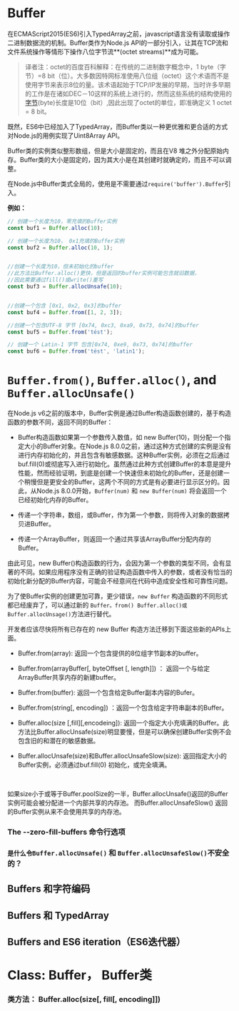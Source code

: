 # Buffer

在ECMAScript2015(ES6)引入TypedArray之前，javascript语言没有读取或操作二进制数据流的机制。Buffer类作为Node.js API的一部分引入，让其在TCP流和文件系统操作等情形下操作八位字节流**(octet streams)**成为可能。

> 译者注：octet的百度百科解释：在传统的二进制数字概念中，1 byte（字节）=8 bit（位）。大多数因特网标准使用八位组（octet）这个术语而不是使用字节来表示8位的量。该术语起始于TCP/IP发展的早期，当时许多早期的工作是在诸如DEC－10这样的系统上进行的，然而这些系统的结构使用的[字节](https://baike.baidu.com/item/%E5%AD%97%E8%8A%82)(byte)长度是10位（bit）,因此出现了octet的单位，即准确定义 1 octet = 8 bit。



既然，ES6中已经加入了TypedArray，而Buffer类以一种更优雅和更合适的方式对Node.js的用例实现了Uint8Array API。



Buffer类的实例类似整形数组，但是大小是固定的，而且在V8 堆之外分配原始内存。Buffer类的大小是固定的，因为其大小是在其创建时就确定的，而且不可以调整。

在Node.js中Buffer类式全局的，使用是不需要通过`require('buffer').Buffer`引入。

**例如：**

```javascript
// 创建一个长度为10，零充填的Buffer实例
const buf1 = Buffer.alloc(10);

// 创建一个长度为10， 0x1充填的Buffer实例
const buf2 = Buffer.alloc(10, 1);


//创建一个长度为10，但未初始化的buffer
//此方法比Buffer.alloc()更快，但是返回的buffer实例可能包含就旧数据，
//因此需要通过fill()或write()重写
const buf3 = Buffer.allocUnsafe(10);


//创建一个包含 [0x1, 0x2, 0x3]的buffer
const buf4 = Buffer.from([1, 2, 3]);

//创建一个包含UTF-8 字节 [0x74, 0xc3, 0xa9, 0x73, 0x74]的buffer
const buf5 = Buffer.from('tést');

// 创建一个 Latin-1 字节 包含[0x74, 0xe9, 0x73, 0x74]的buffer
const buf6 = Buffer.from('tést', 'latin1');
```





# `Buffer.from()`, `Buffer.alloc()`, and `Buffer.allocUnsafe()`



在Node.js v6之前的版本中，Buffer实例是通过Buffer构造函数创建的，基于构造函数的参数不同，返回不同的Buffer：



- Buffer构造函数如果第一个参数传入数值，如 new Buffer(10)，则分配一个指定大小的Buffer对象。在Node.js 8.0.0之前，通过这种方式创建的实例是没有进行内存初始化的，并且包含有敏感数据。这种Buffer实例，必须在之后通过buf.fill(0)或彻底写入进行初始化。虽然通过此种方式创建Buffer的本意是提升性能，然而经验证明，到底是创建一个快速但未初始化的Buffer，还是创建一个稍慢但是更安全的Buffer，这两个不同的方式是有必要进行显示区分的。因此，从Node.js 8.0.0开始，`Buffer(num)` 和 `new Buffer(num)`  将会返回一个已经初始化内存的Buffer。


- 传递一个字符串，数组，或Buffer，作为第一个参数，则将传入对象的数据拷贝进Buffer。
- 传递一个ArrayBuffer，则返回一个通过共享该ArrayBuffer分配内存的Buffer。



由此可见，new Buffer()构造函数的行为，会因为第一个参数的类型不同，会有显著的不同。如果应用程序没有正确的验证构造函数中传入的参数，或者没有恰当的初始化新分配的Buffer内容，可能会不经意间在代码中造成安全性和可靠性问题。



为了使Buffer实例的创建更加可靠，更少错误，`new Buffer` 构造函数的不同形式都已经废弃了，可以通过新的 `Buffer。from() Buffer.alloc()或 Buffer.allocUnsage()`方法进行替代。



开发者应该尽快将所有已存在的 new Buffer 构造方法迁移到下面这些新的APIs上面。

- Buffer.from(array):   返回一个包含提供的8位组字节副本的buffer。
- Buffer.from(arrayBuffer[, byteOffset [, length\]]) ： 返回一个与给定ArrayBuffer共享内存的新建buffer。
- Buffer.from(buffer):  返回一个包含给定Buffer副本内容的Bufer。


- Buffer.from(string[, encoding\]) ：返回一个包含给定字符串副本的Buffer。

- Buffer.alloc(size [,fill][,encodeing\]):  返回一个指定大小充填满的Buffer。此方法比Buffer.allocUnsafe(size)明显要慢，但是可以确保创建Buffer实例不会包含旧的和潜在的敏感数据。

- Buffer.allocUnsafe(size)和Buffer.allocUnsafeSlow(size): 返回指定大小的Buffer实例，必须通过buf.fill(0) 初始化，或完全填满。

  ​

如果size小于或等于Buffer.poolSize的一半，Buffer.allocUnsafe()返回的Buffer实例可能会被分配进一个内部共享的内存池。 而Buffer.allocUnsafeSlow() 返回的Buffer实例从来不会使用共享的内存池。



### The --zero-fill-buffers 命令行选项





### `是什么令Buffer.allocUnsafe()` 和 `Buffer.allocUnsafeSlow()`不安全的？







## Buffers 和字符编码





## Buffers 和 TypedArray





## Buffers and ES6 iteration（ES6迭代器）







# Class: Buffer，  Buffer类





### 类方法：  Buffer.alloc(size[, fill[, encoding]])







